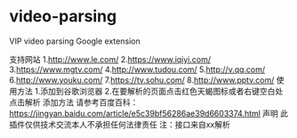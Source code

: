 # video-parsing
VIP video parsing Google extension

支持网站
1.http://www.le.com/
2.https://www.iqiyi.com/
3.https://www.mgtv.com/
4.http://www.tudou.com/
5.http://v.qq.com/
6.http://www.youku.com/
7.https://tv.sohu.com/
8.http://www.pptv.com/
使用方法
1.添加到谷歌浏览器
2.在要解析的页面点击红色天蝎图标或者右键空白处点击解析
添加方法
请参考百度百科：https://jingyan.baidu.com/article/e5c39bf56286ae39d6603374.html
声明
此插件仅供技术交流本人不承担任何法律责任
注：接口来自xx解析

